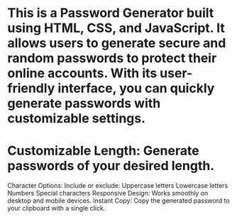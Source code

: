 # This is a Password Generator built using HTML, CSS, and JavaScript. It allows users to generate secure and random passwords to protect their online accounts. With its user-friendly interface, you can quickly generate passwords with customizable settings.
# Customizable Length: Generate passwords of your desired length.
Character Options: Include or exclude:
Uppercase letters
Lowercase letters
Numbers
Special characters
Responsive Design: Works smoothly on desktop and mobile devices.
Instant Copy: Copy the generated password to your clipboard with a single click.
